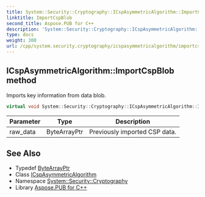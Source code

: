 ```yaml
---
title: System::Security::Cryptography::ICspAsymmetricAlgorithm::ImportCspBlob method
linktitle: ImportCspBlob
second_title: Aspose.PUB for C++
description: 'System::Security::Cryptography::ICspAsymmetricAlgorithm::ImportCspBlob method. Imports key information from data blob in C++.'
type: docs
weight: 300
url: /cpp/system.security.cryptography/icspasymmetricalgorithm/importcspblob/
---
```

## ICspAsymmetricAlgorithm::ImportCspBlob method


Imports key information from data blob.

```cpp
virtual void System::Security::Cryptography::ICspAsymmetricAlgorithm::ImportCspBlob(ByteArrayPtr raw_data)=0
```


| Parameter | Type | Description |
| --- | --- | --- |
| raw_data | ByteArrayPtr | Previously imported CSP data. |

## See Also

* Typedef [ByteArrayPtr](../../../system/bytearrayptr/)
* Class [ICspAsymmetricAlgorithm](../)
* Namespace [System::Security::Cryptography](../../)
* Library [Aspose.PUB for C++](../../../)
